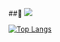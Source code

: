 ##👋
<img src="https://img.shields.io/badge/react-%2361DAFB.svg?&style=for-the-badge&logo=react&logoColor=black" />

[![Top Langs](https://github-readme-stats.vercel.app/api/top-langs/?username=Yanasna)](https://github.com/anuraghazra/github-readme-stats)

<!--
**Yanasna/Yanasna** is a ✨ _special_ ✨ repository because its `README.md` (this file) appears on your GitHub profile.

Here are some ideas to get you started:

- 🔭 I’m currently working on ...
- 🌱 I’m currently learning ...
- 👯 I’m looking to collaborate on ...
- 🤔 I’m looking for help with ...
- 💬 Ask me about ...
- 📫 How to reach me: ...
- 😄 Pronouns: ...
- ⚡ Fun fact: ...
-->
